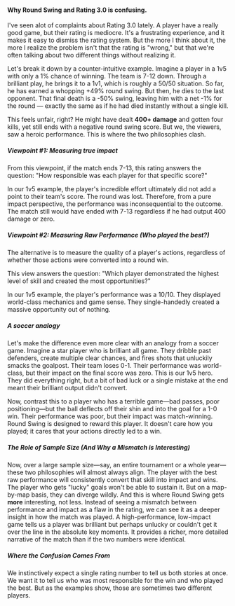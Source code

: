 #### Why Round Swing and Rating 3.0 is confusing.

I've seen alot of complaints about Rating 3.0 lately. A player have a really good game, but their rating is mediocre. It's a frustrating experience, and it makes it easy to dismiss the rating system. But the more I think about it, the more I realize the problem isn't that the rating is "wrong," but that we're often talking about two different things without realizing it.

Let's break it down by a counter-intuitive example. Imagine a player in a 1v5 with only a 1% chance of winning. The team is 7-12 down. Through a brilliant play, he brings it to a 1v1, which is roughly a 50/50 situation. So far, he has earned a whopping +49% round swing. But then, he dies to the last opponent. That final death is a -50% swing, leaving him with a net -1% for the round — exactly the same as if he had died instantly without a single kill.

This feels unfair, right? He might have dealt **400+ damage** and gotten four kills, yet still ends with a negative round swing score. But we, the viewers, saw a heroic performance. This is where the two philosophies clash.

##### Viewpoint #1: Measuring true impact

From this viewpoint, if the match ends 7-13, this rating answers the question: "How responsible was each player for that specific score?"

In our 1v5 example, the player's incredible effort ultimately did not add a point to their team's score. The round was lost. Therefore, from a pure impact perspective, the performance was inconsequential to the outcome. The match still would have ended with 7-13 regardless if he had output 400 damage or zero.

##### Viewpoint #2: Measuring Raw Performance (Who played the best?)

The alternative is to measure the quality of a player's actions, regardless of whether those actions were converted into a round win.

This view answers the question: "Which player demonstrated the highest level of skill and created the most opportunities?"

In our 1v5 example, the player's performance was a 10/10. They displayed world-class mechanics and game sense. They single-handedly created a massive opportunity out of nothing.

##### A soccer analogy

Let's make the difference even more clear with an analogy from a soccer game. Imagine a star player who is brilliant all game. They dribble past defenders, create multiple clear chances, and fires shots that unluckily smacks the goalpost. Their team loses 0-1. Their performance was world-class, but their impact on the final score was zero. This is our 1v5 hero. They did everything right, but a bit of bad luck or a single mistake at the end meant their brilliant output didn't convert.

Now, contrast this to a player who has a terrible game—bad passes, poor positioning—but the ball deflects off their shin and into the goal for a 1-0 win. Their performance was poor, but their impact was match-winning. Round Swing is designed to reward this player. It doesn't care how you played; it cares that your actions directly led to a win.

##### The Role of Sample Size (And Why a Mismatch is Interesting)

Now, over a large sample size—say, an entire tournament or a whole year—these two philosophies will almost always align. The player with the best raw performance will consistently convert that skill into impact and wins. The player who gets "lucky" goals won't be able to sustain it. But on a map-by-map basis, they can diverge wildly. And this is where Round Swing gets **more** interesting, not less. Instead of seeing a mismatch between performance and impact as a flaw in the rating, we can see it as a deeper insight in how the match was played. A high-performance, low-impact game tells us a player was brilliant but perhaps unlucky or couldn't get it over the line in the absolute key moments. It provides a richer, more detailed narrative of the match than if the two numbers were identical.

##### Where the Confusion Comes From

We instinctively expect a single rating number to tell us both stories at once. We want it to tell us who was most responsible for the win and who played the best. But as the examples show, those are sometimes two different players.
